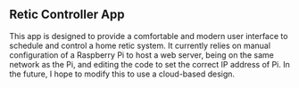 ## Retic Controller App

This app is designed to provide a comfortable and modern user interface to schedule and control a home retic system. It currently relies on manual configuration of a Raspberry Pi to host a web server, being on the same network as the Pi, and editing the code to set the correct IP address of Pi. In the future, I hope to modify this to use a cloud-based design.
